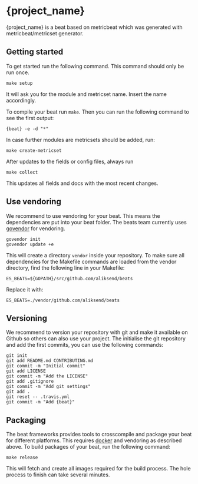 # {project_name}

{project_name} is a beat based on metricbeat which was generated with metricbeat/metricset generator.


## Getting started

To get started run the following command. This command should only be run once.

```
make setup
```

It will ask you for the module and metricset name. Insert the name accordingly.

To compile your beat run `make`. Then you can run the following command to see the first output:

```
{beat} -e -d "*"
```

In case further modules are metricsets should be added, run:

```
make create-metricset
```

After updates to the fields or config files, always run

```
make collect
```

This updates all fields and docs with the most recent changes.

## Use vendoring

We recommend to use vendoring for your beat. This means the dependencies are put into your beat folder. The beats team currently uses [govendor](https://github.com/kardianos/govendor) for vendoring.

```
govendor init
govendor update +e
```

This will create a directory `vendor` inside your repository. To make sure all dependencies for the Makefile commands are loaded from the vendor directory, find the following line in your Makefile:

```
ES_BEATS=${GOPATH}/src/github.com/aliksend/beats
```

Replace it with:
```
ES_BEATS=./vendor/github.com/aliksend/beats
```


## Versioning

We recommend to version your repository with git and make it available on Github so others can also use your project. The initialise the git repository and add the first commits, you can use the following commands:

```
git init
git add README.md CONTRIBUTING.md
git commit -m "Initial commit"
git add LICENSE
git commit -m "Add the LICENSE"
git add .gitignore
git commit -m "Add git settings"
git add .
git reset -- .travis.yml
git commit -m "Add {beat}"
```

## Packaging

The beat frameworks provides tools to crosscompile and package your beat for different platforms. This requires [docker](https://www.docker.com/) and vendoring as described above. To build packages of your beat, run the following command:

```
make release
```

This will fetch and create all images required for the build process. The hole process to finish can take several minutes.
